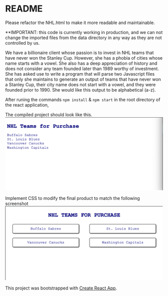 # README #

Please refactor the NHL.html to make it more readable and maintainable.

**IMPORTANT: this code is currently working in production, and we can not change the imported files from the data directory in any way as they are 
not controlled by us.

We have a billionaire client whose passion is to invest in NHL teams that have never won the Stanley Cup.
However, she has a phobia of cities whose name starts with a vowel.
She also has a deep appreciation of history and does not consider any team founded later than 1989 worthy of investment.
She has asked use to write a program that will parse two Javascript files that only she maintains to generate an output of teams that have never
won a Stanley Cup, their city name does not start with a vowel, and they were founded prior to 1990.
She would like this output to be alphabetical (a-z).

After runing the commands
`npm install` 
& `npm start` in the root directory of the react application,

The compiled project should look like this.
![screen shot of compiled image](src/img/nhl-compiled.png)

Implement CSS to modify the final product to match the following screenshot
![screen shot of final product](src/img/nhl-mock.png)

This project was bootstrapped with [Create React App](https://github.com/facebook/create-react-app).
